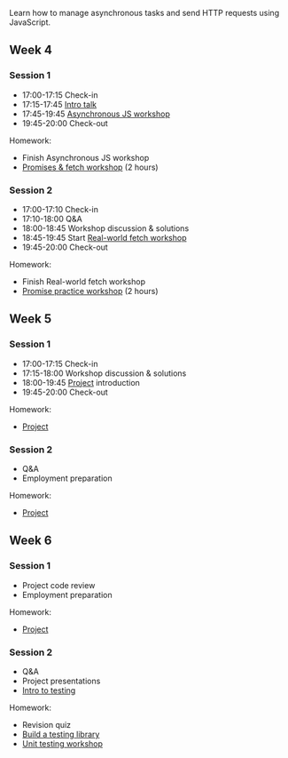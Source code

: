 Learn how to manage asynchronous tasks and send HTTP requests using JavaScript.

## Week 4

### Session 1

- 17:00-17:15 Check-in
- 17:15-17:45 [Intro talk](https://fac-slides.netlify.app/slides/http/)
- 17:45-19:45 [Asynchronous JS workshop](/workshops/functions-callbacks-async/)
- 19:45-20:00 Check-out

Homework:

- Finish Asynchronous JS workshop
- [Promises & fetch workshop](/workshops/learn-fetch/) (2 hours)
<!-- - [DOM Challenge](/workshops/dom-challenge/) (1 hour) -->

### Session 2

- 17:00-17:10 Check-in
- 17:10-18:00 Q&A
- 18:00-18:45 Workshop discussion & solutions
- 18:45-19:45 Start [Real-world fetch workshop](/workshops/real-world-fetch)
- 19:45-20:00 Check-out

Homework:

- Finish Real-world fetch workshop
- [Promise practice workshop](/workshops/promise-practice/) (2 hours)

## Week 5

### Session 1

- 17:00-17:15 Check-in
- 17:15-18:00 Workshop discussion & solutions
- 18:00-19:45 [Project](../project/) introduction
- 19:45-20:00 Check-out

Homework:

- [Project](../project/)

### Session 2

- Q&A
- Employment preparation

Homework:

- [Project](../project/)

## Week 6

### Session 1

- Project code review
- Employment preparation

Homework:

- [Project](../project/)

### Session 2

- Q&A
- Project presentations
- [Intro to testing](https://fac-slides.netlify.app/slides/testing)

Homework:

- Revision quiz
- [Build a testing library](https://learn.foundersandcoders.com/workshops/learn-testing/)
- [Unit testing workshop](https://learn.foundersandcoders.com/workshops/learn-unit-testing/)

